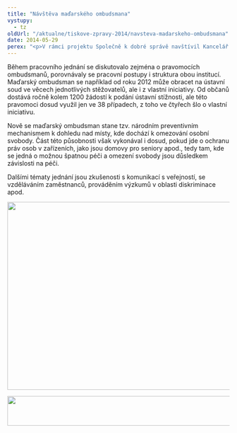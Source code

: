 ```yaml
---
title: "Návštěva maďarského ombudsmana"
vystupy:
  - tz
oldUrl: "/aktualne/tiskove-zpravy-2014/navsteva-madarskeho-ombudsmana"
date: 2014-05-29
perex: "<p>V rámci projektu Společně k dobré správě navštívil Kancelář veřejného ochránce práv maďarský ombudsman se svými kolegy.</p>"
---
```


<!-- imported from the old website -->

<p>Během pracovního jednání se diskutovalo zejména o pravomocích ombudsmanů, porovnávaly se pracovní postupy i struktura obou institucí. Maďarský ombudsman se například od roku 2012 může obracet na ústavní soud ve věcech jednotlivých stěžovatelů, ale i z vlastní iniciativy. Od občanů dostává ročně kolem 1200 žádostí k podání ústavní stížnosti, ale této pravomoci dosud využil jen ve 38 případech, z toho ve čtyřech šlo o vlastní iniciativu.</p><p>Nově se maďarský ombudsman stane tzv. národním preventivním mechanismem k dohledu nad místy, kde dochází k omezování osobní svobody. Část této působnosti však vykonával i dosud, pokud jde o ochranu práv osob v zařízeních, jako jsou domovy pro seniory apod., tedy tam, kde se jedná o možnou špatnou péči a omezení svobody jsou důsledkem závislosti na péči.</p><p>Dalšími tématy jednání jsou zkušenosti s komunikací s veřejností, se vzděláváním zaměstnanců, prováděním výzkumů v oblasti diskriminace apod.</p><p><img src="/uploads-import/uploads/RTEmagicC_madar-omb.jpg.jpg" height="425" width="629" alt="" /></p><p><img src="/uploads-import/uploads/RTEmagicC_esf_eu_02.jpg.jpg" height="67" width="622" alt="" /></p>
